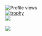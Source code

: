 ![Profile views](https://gpvc.arturio.dev/dev-ahmedhany)
<br/>
[![trophy](https://github-profile-trophy.vercel.app/?username=dev-ahmedhany&theme=onedark)](https://github.com/ryo-ma/github-profile-trophy)
<br/>
<a href="https://github.com/dev-ahmedhany">
  <img align="center" src="https://github-readme-stats.vercel.app/api?username=dev-ahmedhany&count_private=true&hide=stars&theme=dark" />
</a>
<br/>
<br/>
<a href="https://github.com/dev-ahmedhany">
  <img align="center" src="https://github-readme-stats.vercel.app/api/top-langs/?username=dev-ahmedhany&layout=compact&theme=dark&langs_count=4" />
</a>
